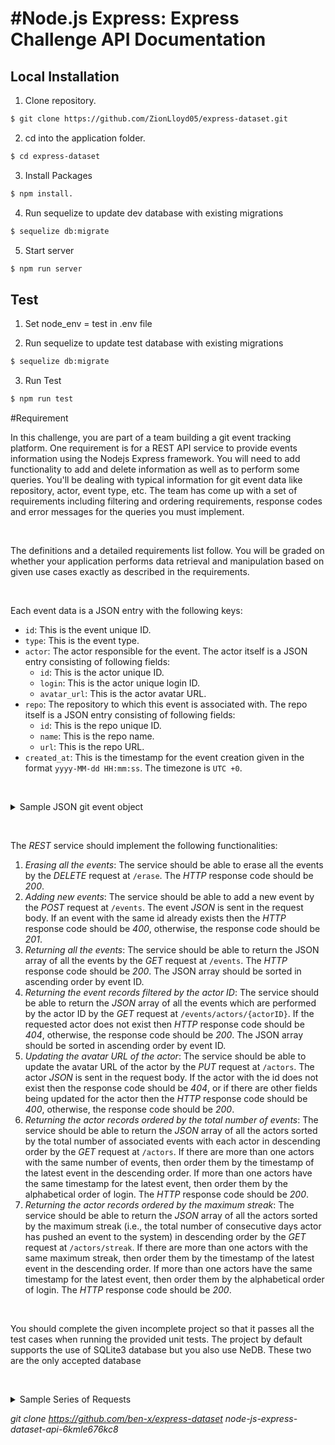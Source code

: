 # #Node.js Express: Express Challenge API Documentation

## Local Installation

1. Clone repository.

```bash
$ git clone https://github.com/ZionLloyd05/express-dataset.git
```

2. cd into the application folder.

```bash
$ cd express-dataset
```

3. Install Packages

```bash
$ npm install.
```

4. Run sequelize to update dev database with existing migrations

```bash
$ sequelize db:migrate
```

5. Start server

```bash
$ npm run server
```

## Test

1. Set node_env = test in .env file

2. Run sequelize to update test database with existing migrations

```bash
$ sequelize db:migrate
```

3. Run Test

```bash
$ npm run test
```

#Requirement
<br>

<p>In this challenge, you are part of a team building a git event tracking platform. One requirement is for a REST API service to provide events information using the Nodejs Express framework. You will need to add functionality to add and delete information as well as to perform some queries. You'll be dealing with typical information for git event data like repository, actor, event type, etc. The team has come up with a set of requirements including filtering and ordering requirements, response codes and error messages for the queries you must implement.</p>

<p>&nbsp;</p>

<p>The definitions and a detailed requirements list follow. You will be graded on whether your application performs data retrieval and manipulation based on given use cases exactly as described in the requirements.</p>

<p>&nbsp;</p>

<p>Each event data is a JSON entry with the following keys:</p>

<ul>
	<li>
<code>id</code>: This is the event unique ID.</li>
	<li>
<code>type</code>: This is the event type.</li>
	<li>
<code>actor</code>: The actor responsible for the event. The actor itself is a JSON entry consisting of following fields:
	<ul>
		<li>
<code>id</code>: This is the actor unique ID.</li>
		<li>
<code>login</code>: This is the actor unique login ID.</li>
		<li>
<code>avatar_url</code>: This is the actor avatar URL.</li>
	</ul>
	</li>
	<li>
<code>repo</code>: The repository to which this event is associated with. The repo itself is a JSON entry consisting of following fields:
	<ul>
		<li>
<code>id</code>: This is the repo unique ID.</li>
		<li>
<code>name</code>: This is the repo name.</li>
		<li>
<code>url</code>: This is the repo URL.</li>
	</ul>
	</li>
	<li>
<code>created_at</code>: This is the timestamp for the event creation given in the format <code>yyyy-MM-dd HH:mm:ss</code>. The timezone is <code>UTC +0</code>.</li>
</ul>

<p>&nbsp;</p>

<details><summary class="section-title">Sample JSON git event object</summary>

<div class="collapsable-details">
<pre>{
&nbsp; "id":4055191679,
&nbsp; "type":"PushEvent",
&nbsp; "actor":{
&nbsp; &nbsp; "id":2790311,
&nbsp; &nbsp; "login":"daniel33",
&nbsp; &nbsp; "avatar_url":"https://avatars.com/2790311"
&nbsp; },
&nbsp; "repo":{
&nbsp; &nbsp; "id":352806,
&nbsp; &nbsp; "name":"johnbolton/exercitationem",
&nbsp; &nbsp; "url":"https://github.com/johnbolton/exercitationem"
&nbsp; },
&nbsp; "created_at":"2015-10-03 06:13:31"
}</pre>
</div>
</details>

<p>&nbsp;</p>

<p>The <em>REST</em> service should implement the following functionalities:</p>

<ol>
	<li>
<em>Erasing all the events</em>: The service should be able to erase all the events by the <em>DELETE</em> request at <code>/erase</code>. The <em>HTTP</em> response code should be <em>200</em>.</li>
	<li>
<em>Adding new events</em>: The service should be able to add a new event by the <em>POST</em> request at <code>/events</code>. The event <em>JSON</em> is sent in the request body. If an event with the same id already exists then the <em>HTTP</em> response code should be <em>400</em>, otherwise, the response code should be <em>201</em>.</li>
	<li>
<em>Returning all the events</em>: The service should be able to return the JSON array of all the events by the <em>GET</em> request at <code>/events</code>. The <em>HTTP</em> response code should be <em>200</em>. The JSON array should be sorted in ascending order by event ID.</li>
	<li>
<em>Returning the event records filtered by the actor ID</em>: The service should be able to return the <em>JSON</em> array of all the events which are performed by the actor ID by the <em>GET</em> request at <code>/events/actors/{actorID}</code>. If the requested actor does not exist then <em>HTTP</em> response code should be <em>404</em>, otherwise, the response code should be <em>200</em>. The JSON array should be sorted in ascending order by event ID.</li>
	<li>
<em>Updating the avatar URL of the actor</em>: The service should be able to update the avatar URL of the actor by the <em>PUT</em> request at <code>/actors</code>. The actor <em>JSON</em> is sent in the request body. If the actor with the id does not exist then the response code should be <em>404</em>, or if there are other fields being updated for the actor then the <em>HTTP</em> response code should be <em>400</em>, otherwise, the response code should be <em>200</em>.</li>
	<li>
<em>Returning the actor records ordered by the total number of events</em>: The service should be able to return the <em>JSON</em> array of all the actors sorted by the total number of associated events with each actor in descending order by the <em>GET</em> request at <code>/actors</code>. If there are more than one actors with the same number of events, then order them by the timestamp of the latest event in the descending order. If more than one actors have the same timestamp for the latest event, then order them by the alphabetical order of login. The <em>HTTP</em> response code should be <em>200</em>.</li>
	<li>
<em>Returning the actor records ordered by the maximum streak</em>: The service should be able to return the <em>JSON</em> array of all the actors sorted by the maximum streak (i.e., the total number of consecutive days actor has pushed an event to the system) in descending order by the <em>GET</em> request at <code>/actors/streak</code>. If there are more than one actors with the same maximum streak, then order them by the timestamp of the latest event in the descending order. If more than one actors have the same timestamp for the latest event, then order them by the alphabetical order of login. The <em>HTTP</em> response code should be <em>200</em>.</li>
</ol>

<p>&nbsp;</p>

<p>You should complete the given incomplete project so that it passes all the test cases when running the provided unit tests. The project by default supports the use of SQLite3 database but you also use NeDB. These two are the only accepted database</p>

<p>&nbsp;</p>

<details><summary class="section-title">Sample Series of Requests</summary>

<div class="collapsable-details">
<p>Requests are received in the following order and are provided in the test file <em>http00.json</em>:</p>

<details><summary class="section-title">POST <code>/events</code></summary>

<div class="collapsable-details">
<p>Consider the following <em>POST</em> requests (these are performed in the ascending order of event id):</p>

<div class="json-object-array">
<ol>
	<li>
	<pre>{
&nbsp; "id":4055191679,
&nbsp; "type":"PushEvent",
&nbsp; "actor":{
&nbsp; &nbsp; "id":2790311,
&nbsp; &nbsp; "login":"daniel33",
&nbsp; &nbsp; "avatar_url":"https://avatars.com/2790311"
&nbsp; },
&nbsp; "repo":{
&nbsp; &nbsp; "id":352806,
&nbsp; &nbsp; "name":"johnbolton/exercitationem",
&nbsp; &nbsp; "url":"https://github.com/johnbolton/exercitationem"
&nbsp; },
&nbsp; "created_at":"2015-10-03 06:13:31"
}</pre>
	</li>
	<li>
	<pre>{
&nbsp; "id":2712153979,
&nbsp; "type":"PushEvent",
&nbsp; "actor":{
&nbsp; &nbsp; "id":2907782,
&nbsp; &nbsp; "login":"eric66",
&nbsp; &nbsp; "avatar_url":"https://avatars.com/2907782"
&nbsp; },
&nbsp; "repo":{
&nbsp; &nbsp; "id":426482,
&nbsp; &nbsp; "name":"pestrada/voluptatem",
&nbsp; &nbsp; "url":"https://github.com/pestrada/voluptatem"
&nbsp; },
&nbsp; "created_at":"2014-07-13 08:13:31"
}</pre>
	</li>
	<li>
	<pre>{
&nbsp; "id":4633249595,
&nbsp; "type":"PushEvent",
&nbsp; "actor":{
&nbsp; &nbsp; "id":4276597,
&nbsp; &nbsp; "login":"iholloway",
&nbsp; &nbsp; "avatar_url":"https://avatars.com/4276597"
&nbsp; },
&nbsp; "repo":{
&nbsp; &nbsp; "id":269910,
&nbsp; &nbsp; "name":"iholloway/aperiam-consectetur",
&nbsp; &nbsp; "url":"https://github.com/iholloway/aperiam-consectetur"
&nbsp; },
&nbsp; "created_at":"2016-04-18 00:13:31"
}</pre>
	</li>
	<li>
	<pre>{
&nbsp; "id":1514531484,
&nbsp; "type":"PushEvent",
&nbsp; "actor":{
&nbsp; &nbsp; "id":3698252,
&nbsp; &nbsp; "login":"daniel51",
&nbsp; &nbsp; "avatar_url":"https://avatars.com/3698252"
&nbsp; },
&nbsp; "repo":{
&nbsp; &nbsp; "id":451024,
&nbsp; &nbsp; "name":"daniel51/quo-tempore-dolor",
&nbsp; &nbsp; "url":"https://github.com/daniel51/quo-tempore-dolor"
&nbsp; },
&nbsp; "created_at":"2013-06-16 02:13:31"
}</pre>
	</li>
	<li>
	<pre>{
&nbsp; "id":1838493121,
&nbsp; "type":"PushEvent",
&nbsp; "actor":{
&nbsp; &nbsp; "id":4864659,
&nbsp; &nbsp; "login":"katrinaallen",
&nbsp; &nbsp; "avatar_url":"https://avatars.com/4864659"
&nbsp; },
&nbsp; "repo":{
&nbsp; &nbsp; "id":275832,
&nbsp; &nbsp; "name":"elizabethbailey/error-quod-a",
&nbsp; &nbsp; "url":"https://github.com/elizabethbailey/error-quod-a"
&nbsp; },
&nbsp; "created_at":"2013-09-28 01:13:31"
}</pre>
	</li>
	<li>
	<pre>{
&nbsp; "id":1979554031,
&nbsp; "type":"PushEvent",
&nbsp; "actor":{
&nbsp; &nbsp; "id":3648056,
&nbsp; &nbsp; "login":"ysims",
&nbsp; &nbsp; "avatar_url":"https://avatars.com/3648056"
&nbsp; },
&nbsp; "repo":{
&nbsp; &nbsp; "id":292520,
&nbsp; &nbsp; "name":"svazquez/dolores-quidem",
&nbsp; &nbsp; "url":"https://github.com/svazquez/dolores-quidem"
&nbsp; },
&nbsp; "created_at":"2013-11-11 17:13:31"
}</pre>
	</li>
	<li>
	<pre>{
&nbsp; "id":1536363444,
&nbsp; "type":"PushEvent",
&nbsp; "actor":{
&nbsp; &nbsp; "id":4949434,
&nbsp; &nbsp; "login":"millerlarry",
&nbsp; &nbsp; "avatar_url":"https://avatars.com/4949434"
&nbsp; },
&nbsp; "repo":{
&nbsp; &nbsp; "id":310964,
&nbsp; &nbsp; "name":"brownphilip/rerum-quidem",
&nbsp; &nbsp; "url":"https://github.com/brownphilip/rerum-quidem"
&nbsp; },
&nbsp; "created_at":"2013-06-23 08:13:31"
}</pre>
	</li>
	<li>
	<pre>{
&nbsp; "id":4501280090,
&nbsp; "type":"PushEvent",
&nbsp; "actor":{
&nbsp; &nbsp; "id":2917996,
&nbsp; &nbsp; "login":"oscarschmidt",
&nbsp; &nbsp; "avatar_url":"https://avatars.com/2917996"
&nbsp; },
&nbsp; "repo":{
&nbsp; &nbsp; "id":301227,
&nbsp; &nbsp; "name":"oscarschmidt/doloremque-expedita",
&nbsp; &nbsp; "url":"https://github.com/oscarschmidt/doloremque-expedita"
&nbsp; },
&nbsp; "created_at":"2016-03-05 10:13:31"
}</pre>
	</li>
	<li>
	<pre>{
&nbsp; "id":3822562012,
&nbsp; "type":"PushEvent",
&nbsp; "actor":{
&nbsp; &nbsp; "id":2222918,
&nbsp; &nbsp; "login":"xnguyen",
&nbsp; &nbsp; "avatar_url":"https://avatars.com/2222918"
&nbsp; },
&nbsp; "repo":{
&nbsp; &nbsp; "id":425512,
&nbsp; &nbsp; "name":"cohenjacqueline/quam-autem-suscipit",
&nbsp; &nbsp; "url":"https://github.com/cohenjacqueline/quam-autem-suscipit"
&nbsp; },
&nbsp; "created_at":"2015-07-15 15:13:31"
}</pre>
	</li>
	<li>
	<pre>{
&nbsp; "id":1319379787,
&nbsp; "type":"PushEvent",
&nbsp; "actor":{
&nbsp; &nbsp; "id":3466404,
&nbsp; &nbsp; "login":"khunt",
&nbsp; &nbsp; "avatar_url":"https://avatars.com/3466404"
&nbsp; },
&nbsp; "repo":{
&nbsp; &nbsp; "id":478747,
&nbsp; &nbsp; "name":"ngriffin/rerum-aliquam-cum",
&nbsp; &nbsp; "url":"https://github.com/ngriffin/rerum-aliquam-cum"
&nbsp; },
&nbsp; "created_at":"2013-04-17 04:13:31"
}</pre>
	</li>
</ol>
</div>
</div>
</details>

<details><summary class="section-title">GET <code>/events/actors/2222918</code></summary>

<div class="collapsable-details">
<p>The response of the <em>GET</em> request is the following <em>JSON</em> array with the <em>HTTP</em> response code <em>200</em>:</p>

<pre>[
&nbsp; {
&nbsp; &nbsp; "id":3822562012,
&nbsp; &nbsp; "type":"PushEvent",
&nbsp; &nbsp; "actor":{
&nbsp; &nbsp; &nbsp; "id":2222918,
&nbsp; &nbsp; &nbsp; "login":"xnguyen",
&nbsp; &nbsp; &nbsp; "avatar_url":"https://avatars.com/2222918"
&nbsp; &nbsp; },
&nbsp; &nbsp; "repo":{
&nbsp; &nbsp; &nbsp; "id":425512,
&nbsp; &nbsp; &nbsp; "name":"cohenjacqueline/quam-autem-suscipit",
&nbsp; &nbsp; &nbsp; "url":"https://github.com/cohenjacqueline/quam-autem-suscipit"
&nbsp; &nbsp; },
&nbsp; &nbsp; "created_at":"2015-07-15 15:13:31"
&nbsp; }
]</pre>
</div>
</details>

<details><summary class="section-title">GET <code>/actors/streak</code></summary>

<div class="collapsable-details">
<p>The response of the <em>GET</em> request is the following <em>JSON</em> array with the <em>HTTP</em> response code <em>200</em>:</p>

<pre>[
&nbsp; {
&nbsp; &nbsp; "id":4276597,
&nbsp; &nbsp; "login":"iholloway",
&nbsp; &nbsp; "avatar_url":"https://avatars.com/4276597"
&nbsp; },
&nbsp; {
&nbsp; &nbsp; "id":2917996,
&nbsp; &nbsp; "login":"oscarschmidt",
&nbsp; &nbsp; "avatar_url":"https://avatars.com/2917996"
&nbsp; },
&nbsp; {
&nbsp; &nbsp; "id":2790311,
&nbsp; &nbsp; "login":"daniel33",
&nbsp; &nbsp; "avatar_url":"https://avatars.com/2790311"
&nbsp; },
&nbsp; {
&nbsp; &nbsp; "id":2222918,
&nbsp; &nbsp; "login":"xnguyen",
&nbsp; &nbsp; "avatar_url":"https://avatars.com/2222918"
&nbsp; },
&nbsp; {
&nbsp; &nbsp; "id":2907782,
&nbsp; &nbsp; "login":"eric66",
&nbsp; &nbsp; "avatar_url":"https://avatars.com/2907782"
&nbsp; },
&nbsp; {
&nbsp; &nbsp; "id":3648056,
&nbsp; &nbsp; "login":"ysims",
&nbsp; &nbsp; "avatar_url":"https://avatars.com/3648056"
&nbsp; },
&nbsp; {
&nbsp; &nbsp; "id":4864659,
&nbsp; &nbsp; "login":"katrinaallen",
&nbsp; &nbsp; "avatar_url":"https://avatars.com/4864659"
&nbsp; },
&nbsp; {
&nbsp; &nbsp; "id":4949434,
&nbsp; &nbsp; "login":"millerlarry",
&nbsp; &nbsp; "avatar_url":"https://avatars.com/4949434"
&nbsp; },
&nbsp; {
&nbsp; &nbsp; "id":3698252,
&nbsp; &nbsp; "login":"daniel51",
&nbsp; &nbsp; "avatar_url":"https://avatars.com/3698252"
&nbsp; },
&nbsp; {
&nbsp; &nbsp; "id":3466404,
&nbsp; &nbsp; "login":"khunt",
&nbsp; &nbsp; "avatar_url":"https://avatars.com/3466404"
&nbsp; }
]</pre>
</div>
</details>

<details><summary class="section-title">PUT <code>/actors</code></summary>

<div class="collapsable-details">
<p>The request is sent with the following body. Response should be an empty body with a status code of <em>200</em></p>

<pre>{
&nbsp; "id":3648056,
&nbsp; "login":"ysims",
&nbsp; "avatar_url":"https://avatars.com/modified2"
}</pre>
</div>
</details>

<details><summary class="section-title">GET <code>/events</code></summary>

<div class="collapsable-details">
<p>The response of the <em>GET</em> request is the following <em>JSON</em> array with the <em>HTTP</em> response code <em>200</em>:</p>

<pre>[
&nbsp; {
&nbsp; &nbsp; "id":1319379787,
&nbsp; &nbsp; "type":"PushEvent",
&nbsp; &nbsp; "actor":{
&nbsp; &nbsp; &nbsp; "id":3466404,
&nbsp; &nbsp; &nbsp; "login":"khunt",
&nbsp; &nbsp; &nbsp; "avatar_url":"https://avatars.com/3466404"
&nbsp; &nbsp; },
&nbsp; &nbsp; "repo":{
&nbsp; &nbsp; &nbsp; "id":478747,
&nbsp; &nbsp; &nbsp; "name":"ngriffin/rerum-aliquam-cum",
&nbsp; &nbsp; &nbsp; "url":"https://github.com/ngriffin/rerum-aliquam-cum"
&nbsp; &nbsp; },
&nbsp; &nbsp; "created_at":"2013-04-17 04:13:31"
&nbsp; },
&nbsp; {
&nbsp; &nbsp; "id":1514531484,
&nbsp; &nbsp; "type":"PushEvent",
&nbsp; &nbsp; "actor":{
&nbsp; &nbsp; &nbsp; "id":3698252,
&nbsp; &nbsp; &nbsp; "login":"daniel51",
&nbsp; &nbsp; &nbsp; "avatar_url":"https://avatars.com/3698252"
&nbsp; &nbsp; },
&nbsp; &nbsp; "repo":{
&nbsp; &nbsp; &nbsp; "id":451024,
&nbsp; &nbsp; &nbsp; "name":"daniel51/quo-tempore-dolor",
&nbsp; &nbsp; &nbsp; "url":"https://github.com/daniel51/quo-tempore-dolor"
&nbsp; &nbsp; },
&nbsp; &nbsp; "created_at":"2013-06-16 02:13:31"
&nbsp; },
&nbsp; {
&nbsp; &nbsp; "id":1536363444,
&nbsp; &nbsp; "type":"PushEvent",
&nbsp; &nbsp; "actor":{
&nbsp; &nbsp; &nbsp; "id":4949434,
&nbsp; &nbsp; &nbsp; "login":"millerlarry",
&nbsp; &nbsp; &nbsp; "avatar_url":"https://avatars.com/4949434"
&nbsp; &nbsp; },
&nbsp; &nbsp; "repo":{
&nbsp; &nbsp; &nbsp; "id":310964,
&nbsp; &nbsp; &nbsp; "name":"brownphilip/rerum-quidem",
&nbsp; &nbsp; &nbsp; "url":"https://github.com/brownphilip/rerum-quidem"
&nbsp; &nbsp; },
&nbsp; &nbsp; "created_at":"2013-06-23 08:13:31"
&nbsp; },
&nbsp; {
&nbsp; &nbsp; "id":1838493121,
&nbsp; &nbsp; "type":"PushEvent",
&nbsp; &nbsp; "actor":{
&nbsp; &nbsp; &nbsp; "id":4864659,
&nbsp; &nbsp; &nbsp; "login":"katrinaallen",
&nbsp; &nbsp; &nbsp; "avatar_url":"https://avatars.com/4864659"
&nbsp; &nbsp; },
&nbsp; &nbsp; "repo":{
&nbsp; &nbsp; &nbsp; "id":275832,
&nbsp; &nbsp; &nbsp; "name":"elizabethbailey/error-quod-a",
&nbsp; &nbsp; &nbsp; "url":"https://github.com/elizabethbailey/error-quod-a"
&nbsp; &nbsp; },
&nbsp; &nbsp; "created_at":"2013-09-28 01:13:31"
&nbsp; },
&nbsp; {
&nbsp; &nbsp; "id":1979554031,
&nbsp; &nbsp; "type":"PushEvent",
&nbsp; &nbsp; "actor":{
&nbsp; &nbsp; &nbsp; "id":3648056,
&nbsp; &nbsp; &nbsp; "login":"ysims",
&nbsp; &nbsp; &nbsp; "avatar_url":"https://avatars.com/modified2"
&nbsp; &nbsp; },
&nbsp; &nbsp; "repo":{
&nbsp; &nbsp; &nbsp; "id":292520,
&nbsp; &nbsp; &nbsp; "name":"svazquez/dolores-quidem",
&nbsp; &nbsp; &nbsp; "url":"https://github.com/svazquez/dolores-quidem"
&nbsp; &nbsp; },
&nbsp; &nbsp; "created_at":"2013-11-11 17:13:31"
&nbsp; },
&nbsp; {
&nbsp; &nbsp; "id":2712153979,
&nbsp; &nbsp; "type":"PushEvent",
&nbsp; &nbsp; "actor":{
&nbsp; &nbsp; &nbsp; "id":2907782,
&nbsp; &nbsp; &nbsp; "login":"eric66",
&nbsp; &nbsp; &nbsp; "avatar_url":"https://avatars.com/2907782"
&nbsp; &nbsp; },
&nbsp; &nbsp; "repo":{
&nbsp; &nbsp; &nbsp; "id":426482,
&nbsp; &nbsp; &nbsp; "name":"pestrada/voluptatem",
&nbsp; &nbsp; &nbsp; "url":"https://github.com/pestrada/voluptatem"
&nbsp; &nbsp; },
&nbsp; &nbsp; "created_at":"2014-07-13 08:13:31"
&nbsp; },
&nbsp; {
&nbsp; &nbsp; "id":3822562012,
&nbsp; &nbsp; "type":"PushEvent",
&nbsp; &nbsp; "actor":{
&nbsp; &nbsp; &nbsp; "id":2222918,
&nbsp; &nbsp; &nbsp; "login":"xnguyen",
&nbsp; &nbsp; &nbsp; "avatar_url":"https://avatars.com/2222918"
&nbsp; &nbsp; },
&nbsp; &nbsp; "repo":{
&nbsp; &nbsp; &nbsp; "id":425512,
&nbsp; &nbsp; &nbsp; "name":"cohenjacqueline/quam-autem-suscipit",
&nbsp; &nbsp; &nbsp; "url":"https://github.com/cohenjacqueline/quam-autem-suscipit"
&nbsp; &nbsp; },
&nbsp; &nbsp; "created_at":"2015-07-15 15:13:31"
&nbsp; },
&nbsp; {
&nbsp; &nbsp; "id":4055191679,
&nbsp; &nbsp; "type":"PushEvent",
&nbsp; &nbsp; "actor":{
&nbsp; &nbsp; &nbsp; "id":2790311,
&nbsp; &nbsp; &nbsp; "login":"daniel33",
&nbsp; &nbsp; &nbsp; "avatar_url":"https://avatars.com/2790311"
&nbsp; &nbsp; },
&nbsp; &nbsp; "repo":{
&nbsp; &nbsp; &nbsp; "id":352806,
&nbsp; &nbsp; &nbsp; "name":"johnbolton/exercitationem",
&nbsp; &nbsp; &nbsp; "url":"https://github.com/johnbolton/exercitationem"
&nbsp; &nbsp; },
&nbsp; &nbsp; "created_at":"2015-10-03 06:13:31"
&nbsp; },
&nbsp; {
&nbsp; &nbsp; "id":4501280090,
&nbsp; &nbsp; "type":"PushEvent",
&nbsp; &nbsp; "actor":{
&nbsp; &nbsp; &nbsp; "id":2917996,
&nbsp; &nbsp; &nbsp; "login":"oscarschmidt",
&nbsp; &nbsp; &nbsp; "avatar_url":"https://avatars.com/2917996"
&nbsp; &nbsp; },
&nbsp; &nbsp; "repo":{
&nbsp; &nbsp; &nbsp; "id":301227,
&nbsp; &nbsp; &nbsp; "name":"oscarschmidt/doloremque-expedita",
&nbsp; &nbsp; &nbsp; "url":"https://github.com/oscarschmidt/doloremque-expedita"
&nbsp; &nbsp; },
&nbsp; &nbsp; "created_at":"2016-03-05 10:13:31"
&nbsp; },
&nbsp; {
&nbsp; &nbsp; "id":4633249595,
&nbsp; &nbsp; "type":"PushEvent",
&nbsp; &nbsp; "actor":{
&nbsp; &nbsp; &nbsp; "id":4276597,
&nbsp; &nbsp; &nbsp; "login":"iholloway",
&nbsp; &nbsp; &nbsp; "avatar_url":"https://avatars.com/4276597"
&nbsp; &nbsp; },
&nbsp; &nbsp; "repo":{
&nbsp; &nbsp; &nbsp; "id":269910,
&nbsp; &nbsp; &nbsp; "name":"iholloway/aperiam-consectetur",
&nbsp; &nbsp; &nbsp; "url":"https://github.com/iholloway/aperiam-consectetur"
&nbsp; &nbsp; },
&nbsp; &nbsp; "created_at":"2016-04-18 00:13:31"
&nbsp; }
]</pre>
</div>
</details>

<details><summary class="section-title">GET <code>/actors</code></summary>

<div class="collapsable-details">
<p>The response of the <em>GET</em> request is the following <em>JSON</em> array with the <em>HTTP</em> response code <em>200</em>:</p>

<pre>[
&nbsp; {
&nbsp; &nbsp; "id":4276597,
&nbsp; &nbsp; "login":"iholloway",
&nbsp; &nbsp; "avatar_url":"https://avatars.com/4276597"
&nbsp; },
&nbsp; {
&nbsp; &nbsp; "id":2917996,
&nbsp; &nbsp; "login":"oscarschmidt",
&nbsp; &nbsp; "avatar_url":"https://avatars.com/2917996"
&nbsp; },
&nbsp; {
&nbsp; &nbsp; "id":2790311,
&nbsp; &nbsp; "login":"daniel33",
&nbsp; &nbsp; "avatar_url":"https://avatars.com/2790311"
&nbsp; },
&nbsp; {
&nbsp; &nbsp; "id":2222918,
&nbsp; &nbsp; "login":"xnguyen",
&nbsp; &nbsp; "avatar_url":"https://avatars.com/2222918"
&nbsp; },
&nbsp; {
&nbsp; &nbsp; "id":2907782,
&nbsp; &nbsp; "login":"eric66",
&nbsp; &nbsp; "avatar_url":"https://avatars.com/2907782"
&nbsp; },
&nbsp; {
&nbsp; &nbsp; "id":3648056,
&nbsp; &nbsp; "login":"ysims",
&nbsp; &nbsp; "avatar_url":"https://avatars.com/modified2"
&nbsp; },
&nbsp; {
&nbsp; &nbsp; "id":4864659,
&nbsp; &nbsp; "login":"katrinaallen",
&nbsp; &nbsp; "avatar_url":"https://avatars.com/4864659"
&nbsp; },
&nbsp; {
&nbsp; &nbsp; "id":4949434,
&nbsp; &nbsp; "login":"millerlarry",
&nbsp; &nbsp; "avatar_url":"https://avatars.com/4949434"
&nbsp; },
&nbsp; {
&nbsp; &nbsp; "id":3698252,
&nbsp; &nbsp; "login":"daniel51",
&nbsp; &nbsp; "avatar_url":"https://avatars.com/3698252"
&nbsp; },
&nbsp; {
&nbsp; &nbsp; "id":3466404,
&nbsp; &nbsp; "login":"khunt",
&nbsp; &nbsp; "avatar_url":"https://avatars.com/3466404"
&nbsp; }
]</pre>

<p>&nbsp;</p>
</div>
</details>

<details><summary class="section-title">DELETE <code>/erase</code></summary>

<div class="collapsable-details">
<p>This request deletes all events and returns an empty body in the response with status code as <em>200</em>.</p>
</div>
</details>
</div>
</details>

_git clone https://github.com/ben-x/express-dataset node-js-express-dataset-api-6kmle676kc8_
